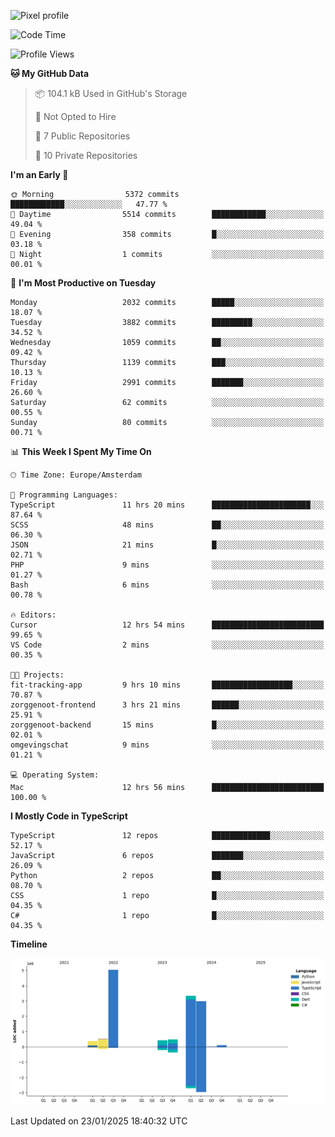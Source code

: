 ![Pixel profile](https://pixel-profile.vercel.app/api/github-stats?username=Atchferox&screen_effect=true&theme=rainbow
)


<!--START_SECTION:waka-->
![Code Time](http://img.shields.io/badge/Code%20Time-486%20hrs%203%20mins-blue)

![Profile Views](http://img.shields.io/badge/Profile%20Views-0-blue)

**🐱 My GitHub Data** 

> 📦 104.1 kB Used in GitHub's Storage 
 > 
> 🚫 Not Opted to Hire
 > 
> 📜 7 Public Repositories 
 > 
> 🔑 10 Private Repositories 
 > 
**I'm an Early 🐤** 

```text
🌞 Morning                5372 commits        ████████████░░░░░░░░░░░░░   47.77 % 
🌆 Daytime                5514 commits        ████████████░░░░░░░░░░░░░   49.04 % 
🌃 Evening                358 commits         █░░░░░░░░░░░░░░░░░░░░░░░░   03.18 % 
🌙 Night                  1 commits           ░░░░░░░░░░░░░░░░░░░░░░░░░   00.01 % 
```
📅 **I'm Most Productive on Tuesday** 

```text
Monday                   2032 commits        █████░░░░░░░░░░░░░░░░░░░░   18.07 % 
Tuesday                  3882 commits        █████████░░░░░░░░░░░░░░░░   34.52 % 
Wednesday                1059 commits        ██░░░░░░░░░░░░░░░░░░░░░░░   09.42 % 
Thursday                 1139 commits        ███░░░░░░░░░░░░░░░░░░░░░░   10.13 % 
Friday                   2991 commits        ███████░░░░░░░░░░░░░░░░░░   26.60 % 
Saturday                 62 commits          ░░░░░░░░░░░░░░░░░░░░░░░░░   00.55 % 
Sunday                   80 commits          ░░░░░░░░░░░░░░░░░░░░░░░░░   00.71 % 
```


📊 **This Week I Spent My Time On** 

```text
🕑︎ Time Zone: Europe/Amsterdam

💬 Programming Languages: 
TypeScript               11 hrs 20 mins      ██████████████████████░░░   87.64 % 
SCSS                     48 mins             ██░░░░░░░░░░░░░░░░░░░░░░░   06.30 % 
JSON                     21 mins             █░░░░░░░░░░░░░░░░░░░░░░░░   02.71 % 
PHP                      9 mins              ░░░░░░░░░░░░░░░░░░░░░░░░░   01.27 % 
Bash                     6 mins              ░░░░░░░░░░░░░░░░░░░░░░░░░   00.78 % 

🔥 Editors: 
Cursor                   12 hrs 54 mins      █████████████████████████   99.65 % 
VS Code                  2 mins              ░░░░░░░░░░░░░░░░░░░░░░░░░   00.35 % 

🐱‍💻 Projects: 
fit-tracking-app         9 hrs 10 mins       ██████████████████░░░░░░░   70.87 % 
zorggenoot-frontend      3 hrs 21 mins       ██████░░░░░░░░░░░░░░░░░░░   25.91 % 
zorggenoot-backend       15 mins             █░░░░░░░░░░░░░░░░░░░░░░░░   02.01 % 
omgevingschat            9 mins              ░░░░░░░░░░░░░░░░░░░░░░░░░   01.21 % 

💻 Operating System: 
Mac                      12 hrs 56 mins      █████████████████████████   100.00 % 
```

**I Mostly Code in TypeScript** 

```text
TypeScript               12 repos            █████████████░░░░░░░░░░░░   52.17 % 
JavaScript               6 repos             ███████░░░░░░░░░░░░░░░░░░   26.09 % 
Python                   2 repos             ██░░░░░░░░░░░░░░░░░░░░░░░   08.70 % 
CSS                      1 repo              █░░░░░░░░░░░░░░░░░░░░░░░░   04.35 % 
C#                       1 repo              █░░░░░░░░░░░░░░░░░░░░░░░░   04.35 % 
```



**Timeline**

![Lines of Code chart](https://raw.githubusercontent.com/Atchferox/Atchferox/main/assets/bar_graph.png)


 Last Updated on 23/01/2025 18:40:32 UTC
<!--END_SECTION:waka-->
